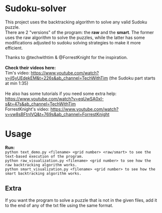 # Sudoku-solver
This project uses the backtracking algorithm to solve any valid Sudoku puzzle.   
There are 2 "versions" of the program: the **raw** and the **smart**. The former uses the raw algorithm to solve the puzzles, while the latter has some modifications adjusted to sudoku solving strategies to make it more efficient.  

Thanks to @techwithtim & @ForrestKnight for the inspiration. <br><br> 
__Check their videos here:__ <br>
Tim's video: https://www.youtube.com/watch?v=jl5yUEdekEM&t=226s&ab_channel=TechWithTim (the Sudoku part starts at min 1:35) <br>  
He also has some tutorials if you need some extra help: https://www.youtube.com/watch?v=eqUwSA0xI-s&t=47s&ab_channel=TechWithTim <br>
ForrestKnight's video: https://www.youtube.com/watch?v=yw8sBFtnlVQ&t=769s&ab_channel=ForrestKnight <br>

# Usage
__Run:__<br> 
    `python text_demo.py <filename> <grid number> <raw/smart> to see the text-based execution of the program.`<br> 
    `python raw_visualization.py <filename> <grid number> to see how the raw backtracking algorithm works. `<br> 
    `python smart_visualization.py <filename> <grid number> to see how the smart backtracking algorithm works.`<br>

## Extra
If you want the program to solve a puzzle that is not in the given files, add it to the end of any of the txt file using the same format.

